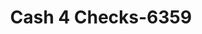 ---
f_zip-code: 32547
f_state-code: FL
title: Cash 4 Checks-6359
f_phone: 850-862-2268
f_city-only: Fort Walton Beach
f_address: 652 Beal Parkway Northwest Unit C Fort Walton Beach
f_location-unique-id: '6359'
slug: cash-4-checks-6359
updated-on: '2024-05-30T13:46:58.046Z'
created-on: '2024-05-30T13:36:59.803Z'
published-on: '2024-05-30T13:54:32.469Z'
f_city-state: cms/city/fort-walton-beach-fl.md
f_company: cms/company/cash-4-checks.md
f_state: cms/state/florida.md
layout: '[payday-loan].html'
tags: payday-loan
---